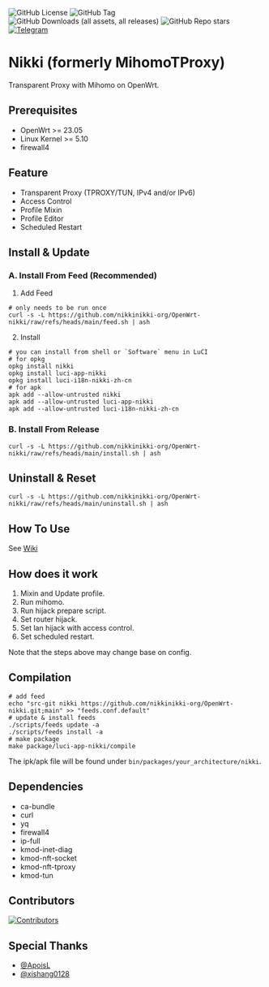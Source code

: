 ![GitHub License](https://img.shields.io/github/license/nikkinikki-org/OpenWrt-nikki?style=for-the-badge&logo=github) ![GitHub Tag](https://img.shields.io/github/v/release/nikkinikki-org/OpenWrt-nikki?style=for-the-badge&logo=github) ![GitHub Downloads (all assets, all releases)](https://img.shields.io/github/downloads/nikkinikki-org/OpenWrt-nikki/total?style=for-the-badge&logo=github) ![GitHub Repo stars](https://img.shields.io/github/stars/nikkinikki-org/OpenWrt-nikki?style=for-the-badge&logo=github) [![Telegram](https://img.shields.io/badge/Telegram-gray?style=for-the-badge&logo=telegram)](https://t.me/+gIykCBeHncVjYzU1)

# Nikki (formerly MihomoTProxy)

Transparent Proxy with Mihomo on OpenWrt.

## Prerequisites

- OpenWrt >= 23.05
- Linux Kernel >= 5.10
- firewall4

## Feature

- Transparent Proxy (TPROXY/TUN, IPv4 and/or IPv6)
- Access Control
- Profile Mixin
- Profile Editor
- Scheduled Restart

## Install & Update

### A. Install From Feed (Recommended)

1. Add Feed

```shell
# only needs to be run once
curl -s -L https://github.com/nikkinikki-org/OpenWrt-nikki/raw/refs/heads/main/feed.sh | ash
```

2. Install

```shell
# you can install from shell or `Software` menu in LuCI
# for opkg
opkg install nikki
opkg install luci-app-nikki
opkg install luci-i18n-nikki-zh-cn
# for apk
apk add --allow-untrusted nikki
apk add --allow-untrusted luci-app-nikki
apk add --allow-untrusted luci-i18n-nikki-zh-cn
```

### B. Install From Release

```shell
curl -s -L https://github.com/nikkinikki-org/OpenWrt-nikki/raw/refs/heads/main/install.sh | ash
```

## Uninstall & Reset

```shell
curl -s -L https://github.com/nikkinikki-org/OpenWrt-nikki/raw/refs/heads/main/uninstall.sh | ash
```

## How To Use

See [Wiki](https://github.com/nikkinikki-org/OpenWrt-nikki/wiki)

## How does it work

1. Mixin and Update profile.
2. Run mihomo.
3. Run hijack prepare script.
4. Set router hijack.
5. Set lan hijack with access control.
6. Set scheduled restart.

Note that the steps above may change base on config.

## Compilation

```shell
# add feed
echo "src-git nikki https://github.com/nikkinikki-org/OpenWrt-nikki.git;main" >> "feeds.conf.default"
# update & install feeds
./scripts/feeds update -a
./scripts/feeds install -a
# make package
make package/luci-app-nikki/compile
```

The ipk/apk file will be found under `bin/packages/your_architecture/nikki`.

## Dependencies

- ca-bundle
- curl
- yq
- firewall4
- ip-full
- kmod-inet-diag
- kmod-nft-socket
- kmod-nft-tproxy
- kmod-tun

## Contributors

[![Contributors](https://contrib.rocks/image?repo=nikkinikki-org/OpenWrt-nikki)](https://github.com/nikkinikki-org/OpenWrt-nikki/graphs/contributors)

## Special Thanks

- [@ApoisL](https://github.com/apoiston)
- [@xishang0128](https://github.com/xishang0128)
